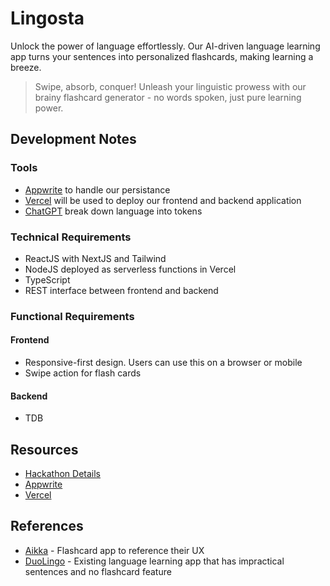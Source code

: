 # Lingosta
Unlock the power of language effortlessly. Our AI-driven language learning app turns your sentences into personalized flashcards, making learning a breeze.

> Swipe, absorb, conquer! Unleash your linguistic prowess with our brainy flashcard generator - no words spoken, just pure learning power.

## Development Notes
### Tools
* [Appwrite](https://appwrite.io/) to handle our persistance
* [Vercel](https://vercel.com/) will be used to deploy our frontend and backend application
* [ChatGPT](https://platform.openai.com/docs/api-reference/making-requests) break down language into tokens

### Technical Requirements
* ReactJS with NextJS and Tailwind
* NodeJS deployed as serverless functions in Vercel
* TypeScript
* REST interface between frontend and backend

### Functional Requirements
#### Frontend
* Responsive-first design. Users can use this on a browser or mobile
* Swipe action for flash cards

#### Backend
* TDB

## Resources
- [Hackathon Details](https://hashnode.com/hackathons/appwrite)
- [Appwrite](https://appwrite.io/)
- [Vercel](https://vercel.com/)

## References
- [Aikka](quizlet.com) - Flashcard app to reference their UX
- [DuoLingo](https://www.duolingo.com/) - Existing language learning app that has impractical sentences and no flashcard feature
